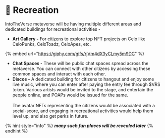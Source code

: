 # 🤩 Recreation

IntoTheVerse metaverse will be having multiple different areas and dedicated buildings for recreational activities -

* **Art Gallery -** For citizens to explore top NFT projects on Celo like CeloPunks, CeloToadz, CeloApes, etc.

{% embed url="https://giphy.com/gifs/rjVm4dX3yCLmy5m9DC" %}

* **Chat Spaces -** These will be public chat spaces spread across the metaverse. You can connect with other citizens by accessing these common spaces and interact with each other.
* **Discos -** A dedicated building for citizens to hangout and enjoy some live music, where you can enter after paying the entry fee through $VRS token. Various artists would be invited to the stage, and entertain the people online, and POAPs would be issued for the same.\
  \
  The avatar NFTs representing the citizens would be associated with a social-score, and engaging in recreational activities would help them level up, and also get perks in future.

{% hint style="info" %}
_**many such fun places will be revealed later**_
{% endhint %}
